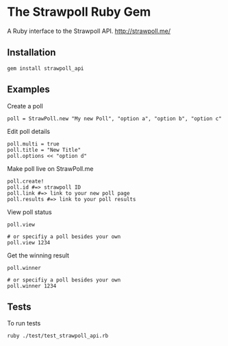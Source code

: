 # The Strawpoll Ruby Gem
A Ruby interface to the Strawpoll API. http://strawpoll.me/

## Installation
```
gem install strawpoll_api
```

## Examples

Create a poll
```
poll = StrawPoll.new "My new Poll", "option a", "option b", "option c"
```

Edit poll details
```
poll.multi = true
poll.title = "New Title"
poll.options << "option d"
```

Make poll live on StrawPoll.me
```
poll.create!
poll.id #=> strawpoll ID
poll.link #=> link to your new poll page
poll.results #=> link to your poll results
```

View poll status
```
poll.view

# or specifiy a poll besides your own
poll.view 1234
```

Get the winning result
```
poll.winner

# or specifiy a poll besides your own
poll.winner 1234
```

## Tests

To run tests
```
ruby ./test/test_strawpoll_api.rb
```
